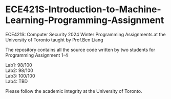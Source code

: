 # ECE421S-Introduction-to-Machine-Learning-Programming-Assignment
ECE421S: Computer Security 2024 Winter Programming Assignments at the University of Toronto taught by Prof.Ben Liang 

The repository contains all the source code written by two students for Programming Assignment 1-4

Lab1: 98/100 \
Lab2: 98/100 \
Lab3: 100/100 \
Lab4: TBD

Please follow the academic integrity at the University of Toronto.
